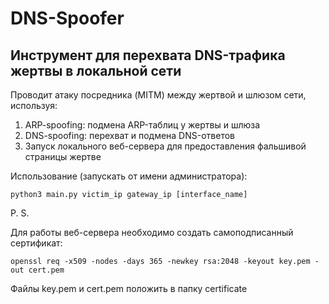 # DNS-Spoofer
## Инструмент для перехвата DNS-трафика жертвы в локальной сети
Проводит атаку посредника (MITM) между жертвой и шлюзом сети, используя:
1) ARP-spoofing: подмена ARP-таблиц у жертвы и шлюза
2) DNS-spoofing: перехват и подмена DNS-ответов
3) Запуск локального веб-сервера для предоставления фальшивой страницы жертве

Использование (запускать от имени администратора):
```
python3 main.py victim_ip gateway_ip [interface_name]
```

P. S.

Для работы веб-сервера необходимо создать самоподписанный сертификат:
```
openssl req -x509 -nodes -days 365 -newkey rsa:2048 -keyout key.pem -out cert.pem
```
Файлы key.pem и cert.pem положить в папку certificate